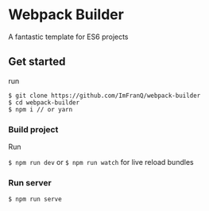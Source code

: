 # Webpack Builder

A fantastic template for ES6 projects

## Get started

run

```
$ git clone https://github.com/ImFranQ/webpack-builder
$ cd webpack-builder
$ npm i // or yarn
```

### Build project

Run

`$ npm run dev` or `$ npm run watch` for live reload bundles

### Run server

`$ npm run serve`